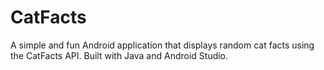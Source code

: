 # CatFacts
A simple and fun Android application that displays random cat facts using the CatFacts API. Built with Java and Android Studio.

